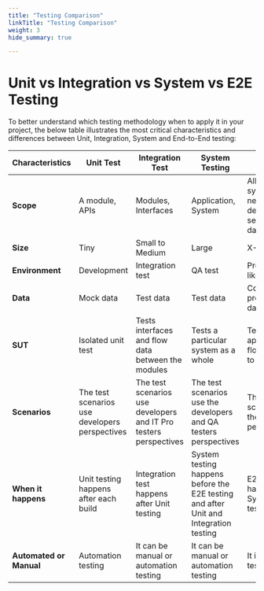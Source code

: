 ```yaml
---
title: "Testing Comparison"
linkTitle: "Testing Comparison"
weight: 3
hide_summary: true

---
```

# Unit vs Integration vs System vs E2E Testing

To better understand which testing methodology when to apply it in your project, the below table illustrates the most critical characteristics and differences between Unit, Integration, System and End-to-End testing:

| **Characteristics** | Unit Test | Integration Test | System Testing | E2E Test |
|----|-----------|------------|------|----------|
**Scope** | A module, APIs | Modules, Interfaces | Application, System | All sub-systems, network dependencies, services and databases |
**Size** | Tiny | Small to Medium | Large | X-Large |
**Environment** | Development | Integration test | QA test | Production like |
**Data** | Mock data | Test data | Test data | Copy of real production data |
**SUT** | Isolated unit test | Tests interfaces and flow data between the modules | Tests a particular system as a whole | Tests an application flow from start to end |
**Scenarios** | The test scenarios use developers perspectives | The test scenarios use developers and IT Pro testers perspectives | The test scenarios use the developers and QA testers perspectives | The test scenarios use the end-user perspectives |
**When it happens** | Unit testing happens after each build | Integration test happens after Unit testing | System testing happens before the E2E testing and after Unit and Integration testing | E2E testing happens after System testing |
**Automated or Manual** | Automation testing | It can be manual or automation testing | It can be manual or automation testing | It is a manual testing |

